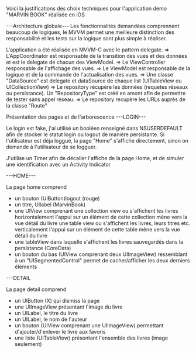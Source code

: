 
Voici la justifications des choix techniques pour l'application demo "MARVIN BOOK" réalisée en iOS

---Architecture globale---
Les fonctionnalités demandées comprennent beaucoup de logiques, le MVVM permet une meilleure distinction des responsabilité et les tests sur la logique sont plus simple à réaliser. 

L'application a été réalisée en MVVM-C avec le pattern delegate.
=> L'AppCoordinator est responsable de la transition des vues et des données et est le delegate de chacun des ViewModel.
=> Le ViewController responsable de l'affichage des vues.
=> Le ViewModel est responsable de la logique et de la commande de l'actualisation des vues.
=> Une classe "DataSource" est delegate et dataSource de chaque list (UITableView ou UICollectionView)
=> Le repository récupère les données (requetes réseaux ou persistance). Un "RepositoryType" est créé en amont afin de permettre de tester sans appel réseau.
=> Le repository recupère les URLs auprès de la classe "Route"


Présentation des pages et de l'arborescence
---LOGIN---

Le login est fake, j'ai utilisé un booléen renseigné dans NSUSERDEFAULT afin de stocker le statut login ou logout de manière persistante.
Si l'utilisateur est déja loggué, la page "Home" s'affiche directement, sinon on demande à l'utilisateur de se logguer.

J'utilise un Timer afin de décaller l'affiche de la page Home, et de simuler une identification avec un Activity Indicator

---HOME---

La page home comprend 
- un bouton (UIButton)logout (rouge)
- un titre, UIlabel (MarvinBook)
- une UIView comprenant 
    une collection view ou s'affichent les livres horizontalement
      l'appui sur un élément de cette collection mène vers la vue détail du livre
    une table view ou s'affichent les livres, leurs titres etc. verticalement
      l'appui sur un élément de cette table mène vers la vue détail du livre
- une tableView dans laquelle s'affichent les livres sauvegardés dans la persistance (CoreData)
- un bouton du bas (UIView comprenant deux UIImageView) ressemblant à un "UISegmentedControl" permet de cacher/afficher les deux derniers éléments

---DETAIL

La page detail comprend
- un UIButton (X) qui dismiss la page
- une UIImageView présentant l'image du livre
- un UILabel, le titre du livre
- un UILabel, le nom de l'auteur
- un bouton (UIView comprenant une UIImageView) permettant d'ajouter/d'enlever le livre aux favoris
- une liste (UITableView) présentant l'ensemble des livres (image seulement)



